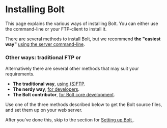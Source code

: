 Installing Bolt
===============

This page explains the various ways of installing Bolt. You can either use the
command-line or your FTP-client to install it.

There are several methods to install Bolt, but we recommend **the "easiest way"**
[using the server command-line](install-command-line).

### Other ways: traditional FTP or 

Alternatively there are several other methods that may suit your requirements.
  - **The traditional way**, [using (S)FTP](install-sftp).
  - **The nerdy way**, [for developers](install-composer).
  - **The Bolt contributor**, [for Bolt core development](install-git-clone).

Use one of the three methods described below to get the Bolt source files, and
set them up on your web server.

After you've done this, skip to the section for [Setting up Bolt ](../configuration/introduction).
